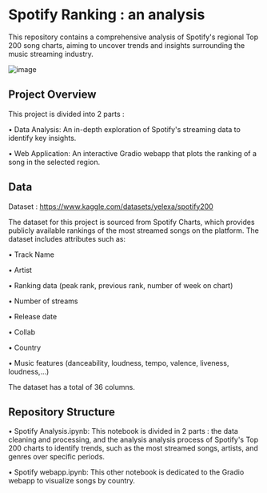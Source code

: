 # Spotify Ranking : an analysis

This repository contains a comprehensive analysis of Spotify's regional Top 200 song charts, aiming to uncover trends and insights surrounding the music streaming industry.

![image](https://github.com/user-attachments/assets/eda1d039-0e91-48a5-8089-7eda3bf2ccdd)

## Project Overview
This project is divided into 2 parts :

• Data Analysis: An in-depth exploration of Spotify's streaming data to identify key insights.

• Web Application: An interactive Gradio webapp that plots the ranking of a song in the selected region.

## Data

Dataset : https://www.kaggle.com/datasets/yelexa/spotify200

The dataset for this project is sourced from Spotify Charts, which provides publicly available rankings of the most streamed songs on the platform. The dataset includes attributes such as:

• Track Name

• Artist

• Ranking data (peak rank, previous rank, number of week on chart)

• Number of streams

• Release date

• Collab

• Country

• Music features (danceability, loudness, tempo, valence, liveness, loudness,...)

The dataset has a total of 36 columns.

## Repository Structure
• Spotify Analysis.ipynb: This notebook is divided in 2 parts : the data cleaning and processing, and the analysis analysis process of Spotify's Top 200 charts
to identify trends, such as the most streamed songs, artists, and genres over specific periods.

• Spotify webapp.ipynb: This other notebook is dedicated to the Gradio webapp to visualize songs by country.
